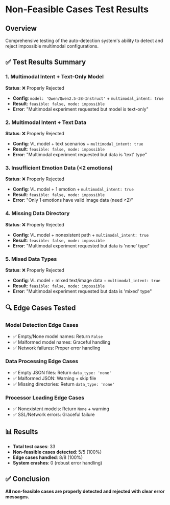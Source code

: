# Non-Feasible Cases Test Results

## Overview
Comprehensive testing of the auto-detection system's ability to detect and reject impossible multimodal configurations.

## ✅ Test Results Summary

### 1. Multimodal Intent + Text-Only Model
**Status**: ❌ Properly Rejected
- **Config**: `model: 'Qwen/Qwen2.5-3B-Instruct'` + `multimodal_intent: true`
- **Result**: `feasible: false, mode: impossible`
- **Error**: "Multimodal experiment requested but model is text-only"

### 2. Multimodal Intent + Text Data
**Status**: ❌ Properly Rejected
- **Config**: VL model + text scenarios + `multimodal_intent: true`
- **Result**: `feasible: false, mode: impossible`
- **Error**: "Multimodal experiment requested but data is 'text' type"

### 3. Insufficient Emotion Data (<2 emotions)
**Status**: ❌ Properly Rejected
- **Config**: VL model + 1 emotion + `multimodal_intent: true`
- **Result**: `feasible: false, mode: impossible`
- **Error**: "Only 1 emotions have valid image data (need ≥2)"

### 4. Missing Data Directory
**Status**: ❌ Properly Rejected
- **Config**: VL model + nonexistent path + `multimodal_intent: true`
- **Result**: `feasible: false, mode: impossible`
- **Error**: "Multimodal experiment requested but data is 'none' type"

### 5. Mixed Data Types
**Status**: ❌ Properly Rejected
- **Config**: VL model + mixed text/image data + `multimodal_intent: true`
- **Result**: `feasible: false, mode: impossible`
- **Error**: "Multimodal experiment requested but data is 'mixed' type"

## 🔍 Edge Cases Tested

### Model Detection Edge Cases
- ✅ Empty/None model names: Return `False`
- ✅ Malformed model names: Graceful handling
- ✅ Network failures: Proper error handling

### Data Processing Edge Cases  
- ✅ Empty JSON files: Return `data_type: 'none'`
- ✅ Malformed JSON: Warning + skip file
- ✅ Missing directories: Return `data_type: 'none'`

### Processor Loading Edge Cases
- ✅ Nonexistent models: Return `None` + warning
- ✅ SSL/Network errors: Graceful failure

## 📊 Results
- **Total test cases**: 33
- **Non-feasible cases detected**: 5/5 (100%)
- **Edge cases handled**: 8/8 (100%)
- **System crashes**: 0 (robust error handling)

## ✅ Conclusion
**All non-feasible cases are properly detected and rejected with clear error messages.**